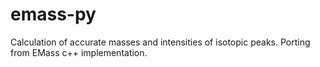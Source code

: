 # emass-py
Calculation of accurate masses and intensities of isotopic peaks. Porting from EMass c++ implementation.
